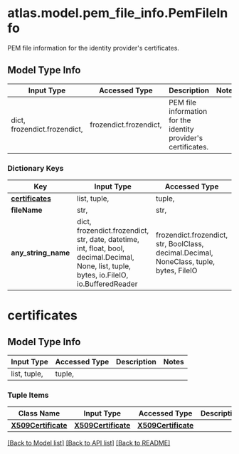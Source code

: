 # atlas.model.pem_file_info.PemFileInfo

PEM file information for the identity provider's certificates.

## Model Type Info
Input Type | Accessed Type | Description | Notes
------------ | ------------- | ------------- | -------------
dict, frozendict.frozendict,  | frozendict.frozendict,  | PEM file information for the identity provider&#x27;s certificates. | 

### Dictionary Keys
Key | Input Type | Accessed Type | Description | Notes
------------ | ------------- | ------------- | ------------- | -------------
**[certificates](#certificates)** | list, tuple,  | tuple,  |  | [optional] 
**fileName** | str,  | str,  |  | [optional] 
**any_string_name** | dict, frozendict.frozendict, str, date, datetime, int, float, bool, decimal.Decimal, None, list, tuple, bytes, io.FileIO, io.BufferedReader | frozendict.frozendict, str, BoolClass, decimal.Decimal, NoneClass, tuple, bytes, FileIO | any string name can be used but the value must be the correct type | [optional]

# certificates

## Model Type Info
Input Type | Accessed Type | Description | Notes
------------ | ------------- | ------------- | -------------
list, tuple,  | tuple,  |  | 

### Tuple Items
Class Name | Input Type | Accessed Type | Description | Notes
------------- | ------------- | ------------- | ------------- | -------------
[**X509Certificate**](X509Certificate.md) | [**X509Certificate**](X509Certificate.md) | [**X509Certificate**](X509Certificate.md) |  | 

[[Back to Model list]](../../README.md#documentation-for-models) [[Back to API list]](../../README.md#documentation-for-api-endpoints) [[Back to README]](../../README.md)

